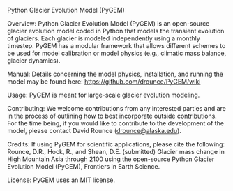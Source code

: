 Python Glacier Evolution Model (PyGEM)

Overview: Python Glacier Evolution Model (PyGEM) is an open-source glacier evolution model coded in Python that models the transient evolution of glaciers. Each glacier is modeled independently using a monthly timestep. PyGEM has a modular framework that allows different schemes to be used for model calibration or model physics (e.g., climatic mass balance, glacier dynamics).

Manual: Details concerning the model physics, installation, and running the model may be found here: https://github.com/drounce/PyGEM/wiki

Usage: PyGEM is meant for large-scale glacier evolution modeling.

Contributing: We welcome contributions from any interested parties and are in the process of outlining how to best incorporate outside contributions. For the time being, if you would like to contribute to the development of the model, please contact David Rounce (drounce@alaska.edu).

Credits: If using PyGEM for scientific applications, please cite the following:
Rounce, D.R., Hock, R., and Shean, D.E. (submitted) Glacier mass change in High Mountain Asia through 2100 using the open-source Python Glacier Evolution Model (PyGEM), Frontiers in Earth Science.

License: PyGEM uses an MIT license.
